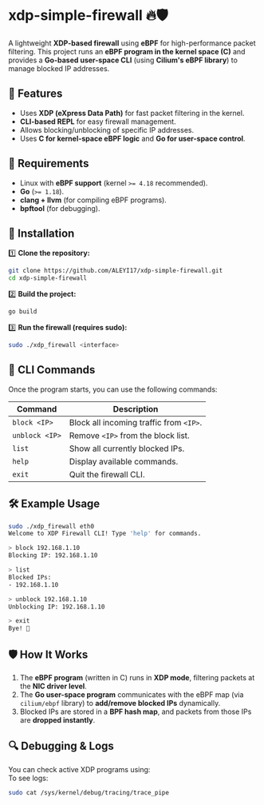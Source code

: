 # **xdp-simple-firewall** 🔥🛡  

A lightweight **XDP-based firewall** using **eBPF** for high-performance packet filtering. This project runs an **eBPF program in the kernel space (C)** and provides a **Go-based user-space CLI** (using **Cilium's eBPF library**) to manage blocked IP addresses.  

## **🚀 Features**  
- Uses **XDP (eXpress Data Path)** for fast packet filtering in the kernel.  
- **CLI-based REPL** for easy firewall management.  
- Allows blocking/unblocking of specific IP addresses.  
- Uses **C for kernel-space eBPF logic** and **Go for user-space control**.  

## **📌 Requirements**  
- Linux with **eBPF support** (kernel `>= 4.18` recommended).  
- **Go** (`>= 1.18`).  
- **clang + llvm** (for compiling eBPF programs).  
- **bpftool** (for debugging).  

## **🔧 Installation**  
1️⃣ **Clone the repository:**  
```sh
git clone https://github.com/ALEYI17/xdp-simple-firewall.git
cd xdp-simple-firewall
```
  
2️⃣ **Build the project:**  
```sh
go build 
```

3️⃣ **Run the firewall (requires sudo):**  
```sh
sudo ./xdp_firewall <interface>
```
  
## **📜 CLI Commands**  
Once the program starts, you can use the following commands:  

| Command                 | Description                                    |
|-------------------------|------------------------------------------------|
| `block <IP>`           | Block all incoming traffic from `<IP>`.        |
| `unblock <IP>`         | Remove `<IP>` from the block list.             |
| `list`                 | Show all currently blocked IPs.                |
| `help`                 | Display available commands.                    |
| `exit`                 | Quit the firewall CLI.                         |

## **🛠 Example Usage**  
```sh
sudo ./xdp_firewall eth0
Welcome to XDP Firewall CLI! Type 'help' for commands.

> block 192.168.1.10
Blocking IP: 192.168.1.10

> list
Blocked IPs:
- 192.168.1.10

> unblock 192.168.1.10
Unblocking IP: 192.168.1.10

> exit
Bye! 👋
```

## **🛡 How It Works**  
1. The **eBPF program** (written in C) runs in **XDP mode**, filtering packets at the **NIC driver level**.  
2. The **Go user-space program** communicates with the eBPF map (via `cilium/ebpf` library) to **add/remove blocked IPs** dynamically.  
3. Blocked IPs are stored in a **BPF hash map**, and packets from those IPs are **dropped instantly**.  

## **🔍 Debugging & Logs**  
You can check active XDP programs using:  
To see logs:  
```sh
sudo cat /sys/kernel/debug/tracing/trace_pipe
```
